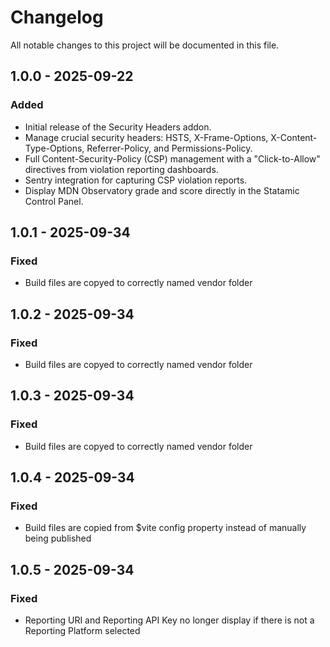 # Changelog

All notable changes to this project will be documented in this file.

## 1.0.0 - 2025-09-22

### Added
- Initial release of the Security Headers addon.
- Manage crucial security headers: HSTS, X-Frame-Options, X-Content-Type-Options, Referrer-Policy, and Permissions-Policy.
- Full Content-Security-Policy (CSP) management with a "Click-to-Allow" directives from violation reporting dashboards.
- Sentry integration for capturing CSP violation reports.
- Display MDN Observatory grade and score directly in the Statamic Control Panel.

## 1.0.1 - 2025-09-34

### Fixed
- Build files are copyed to correctly named vendor folder

## 1.0.2 - 2025-09-34

### Fixed
- Build files are copyed to correctly named vendor folder

## 1.0.3 - 2025-09-34

### Fixed
- Build files are copyed to correctly named vendor folder

## 1.0.4 - 2025-09-34

### Fixed
- Build files are copied from $vite config property instead of manually being published

## 1.0.5 - 2025-09-34

### Fixed
- Reporting URI and Reporting API Key no longer display if there is not a Reporting Platform selected